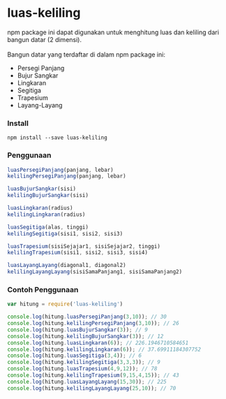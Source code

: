 # luas-keliling

npm package ini dapat digunakan untuk menghitung luas dan keliling dari bangun datar (2 dimensi).
<br><br>
Bangun datar yang terdaftar di dalam npm package ini:
* Persegi Panjang
* Bujur Sangkar
* Lingkaran
* Segitiga
* Trapesium
* Layang-Layang


### Install
```
npm install --save luas-keliling
```

### Penggunaan
```javascript
luasPersegiPanjang(panjang, lebar)
kelilingPersegiPanjang(panjang, lebar)

luasBujurSangkar(sisi)
kelilingBujurSangkar(sisi)

luasLingkaran(radius)
kelilingLingkaran(radius)

luasSegitiga(alas, tinggi)
kelilingSegitiga(sisi1, sisi2, sisi3)

luasTrapesium(sisiSejajar1, sisiSejajar2, tinggi)
kelilingTrapesium(sisi1, sisi2, sisi3, sisi4)

luasLayangLayang(diagonal1, diagonal2)
kelilingLayangLayang(sisiSamaPanjang1, sisiSamaPanjang2)
```


### Contoh Penggunaan
```javascript
var hitung = require('luas-keliling')

console.log(hitung.luasPersegiPanjang(3,10)); // 30
console.log(hitung.kelilingPersegiPanjang(3,10)); // 26
console.log(hitung.luasBujurSangkar(3)); // 9
console.log(hitung.kelilingBujurSangkar(3)); // 12
console.log(hitung.luasLingkaran(6)); // 226.1946710584651
console.log(hitung.kelilingLingkaran(6)); // 37.69911184307752
console.log(hitung.luasSegitiga(3,4)); // 6
console.log(hitung.kelilingSegitiga(3,3,3)); // 9
console.log(hitung.luasTrapesium(4,9,12)); // 78
console.log(hitung.kelilingTrapesium(9,15,4,15)); // 43
console.log(hitung.luasLayangLayang(15,30)); // 225
console.log(hitung.kelilingLayangLayang(25,10)); // 70

```
